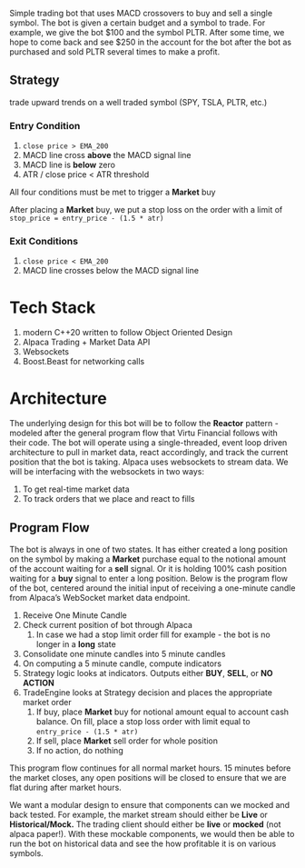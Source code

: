 Simple trading bot that uses MACD crossovers to buy and sell a single symbol. The bot is given a certain budget and a symbol to trade. For example, we give the bot $100 and the symbol PLTR. After some time, we hope to come back and see $250 in the account for the bot after the bot as purchased and sold PLTR several times to make a profit.

## Strategy

trade upward trends on a well traded symbol (SPY, TSLA, PLTR, etc.)

### Entry Condition

1. `close price > EMA_200`
2. MACD line cross **above** the MACD signal line
3. MACD line is **below** zero
4. ATR / close price < ATR threshold

All four conditions must be met to trigger a **Market** buy

After placing a **Market** buy, we put a stop loss on the order with a limit of `stop_price = entry_price - (1.5 * atr)`

### Exit Conditions

1. `close price < EMA_200`
2. MACD line crosses below the MACD signal line

# Tech Stack

1. modern C++20 written to follow Object Oriented Design
2. Alpaca Trading + Market Data API
3. Websockets
4. Boost.Beast for networking calls

# Architecture

The underlying design for this bot will be to follow the **Reactor** pattern - modeled after the general program flow that Virtu Financial follows with their code. The bot will operate using a single-threaded, event loop driven architecture to pull in market data, react accordingly, and track the current position that the bot is taking. Alpaca uses websockets to stream data. We will be interfacing with the websockets in two ways:

1. To get real-time market data
2. To track orders that we place and react to fills

## Program Flow

The bot is always in one of two states. It has either created a long position on the symbol by making a **Market** purchase equal to the notional amount of the account waiting for a **sell** signal. Or it is holding 100% cash position waiting for a **buy** signal to enter a long position. Below is the program flow of the bot, centered around the initial input of receiving a one-minute candle from Alpaca’s WebSocket market data endpoint.

1. Receive One Minute Candle
2. Check current position of bot through Alpaca
    1. In case we had a stop limit order fill for example - the bot is no longer in a **long** state
3. Consolidate one minute candles into 5 minute candles
4. On computing a 5 minute candle, compute indicators
5. Strategy logic looks at indicators. Outputs either **BUY**, **SELL**, or **NO ACTION**
6. TradeEngine looks at Strategy decision and places the appropriate market order
    1. If buy, place **Market** buy for notional amount equal to account cash balance. On fill, place a stop loss order with limit equal to `entry_price - (1.5 * atr)`
    2. If sell, place **Market** sell order for whole position
    3. If no action, do nothing

This program flow continues for all normal market hours. 15 minutes before the market closes, any open positions will be closed to ensure that we are flat during after market hours.

We want a modular design to ensure that components can we mocked and back tested. For example, the market stream should either be **Live** or **Historical/Mock.** The trading client should either be **live** or **mocked** (not alpaca paper!). With these mockable components, we would then be able to run the bot on historical data and see the how profitable it is on various symbols.